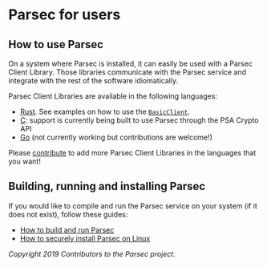 # Parsec for users

## How to use Parsec

On a system where Parsec is installed, it can easily be used with a Parsec Client Library. Those
libraries communicate with the Parsec service and integrate with the rest of the software
idiomatically.

Parsec Client Libraries are available in the following languages:

- [Rust](https://docs.rs/parsec-client/*/parsec_client/). See examples on how to use the
   [`BasicClient`](https://docs.rs/parsec-client/*/parsec_client/core/basic_client/struct.BasicClient.html).
- [C](https://github.com/parallaxsecond/parsec-se-driver): support is currently being built to use
   Parsec through the PSA Crypto API
- [Go](https://github.com/parallaxsecond/parsec-client-go) (not currently working but contributions
   are welcome!)

Please [contribute](parsec_client/writing_library.md) to add more Parsec Client Libraries in the
languages that you want!

## Building, running and installing Parsec

If you would like to compile and run the Parsec service on your system (if it does not exist),
follow these guides:

- [How to build and run Parsec](parsec_service/build_run.md)
- [How to securely install Parsec on Linux](parsec_service/install_parsec_linux.md)

*Copyright 2019 Contributors to the Parsec project.*
